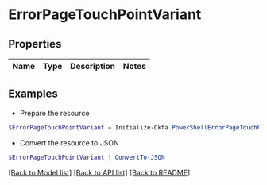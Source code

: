 # ErrorPageTouchPointVariant
## Properties

Name | Type | Description | Notes
------------ | ------------- | ------------- | -------------

## Examples

- Prepare the resource
```powershell
$ErrorPageTouchPointVariant = Initialize-Okta.PowerShellErrorPageTouchPointVariant 
```

- Convert the resource to JSON
```powershell
$ErrorPageTouchPointVariant | ConvertTo-JSON
```

[[Back to Model list]](../README.md#documentation-for-models) [[Back to API list]](../README.md#documentation-for-api-endpoints) [[Back to README]](../README.md)


